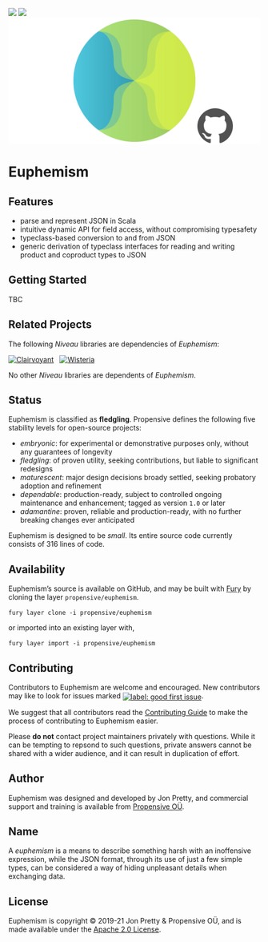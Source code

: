 [<img src="https://img.shields.io/discord/633198088311537684?color=8899f7&label=DISCORD&style=for-the-badge" height="24">](https://discord.gg/v7CjtbnwDq)
[<img src="https://vent.dev/badge/propensive/euphemism" height="24">](https://vent.dev/)
<img src="/doc/images/github.png" valign="middle">

# Euphemism



## Features

- parse and represent JSON in Scala
- intuitive dynamic API for field access, without compromising typesafety
- typeclass-based conversion to and from JSON
- generic derivation of typeclass interfaces for reading and writing product and coproduct types to JSON


## Getting Started

TBC


## Related Projects

The following _Niveau_ libraries are dependencies of _Euphemism_:

[![Clairvoyant](https://github.com/propensive/clairvoyant/raw/main/doc/images/128x128.png)](https://github.com/propensive/clairvoyant/) &nbsp; [![Wisteria](https://github.com/propensive/wisteria/raw/main/doc/images/128x128.png)](https://github.com/propensive/wisteria/) &nbsp;

No other _Niveau_ libraries are dependents of _Euphemism_.

## Status

Euphemism is classified as __fledgling__. Propensive defines the following five stability levels for open-source projects:

- _embryonic_: for experimental or demonstrative purposes only, without any guarantees of longevity
- _fledgling_: of proven utility, seeking contributions, but liable to significant redesigns
- _maturescent_: major design decisions broady settled, seeking probatory adoption and refinement
- _dependable_: production-ready, subject to controlled ongoing maintenance and enhancement; tagged as version `1.0` or later
- _adamantine_: proven, reliable and production-ready, with no further breaking changes ever anticipated

Euphemism is designed to be _small_. Its entire source code currently consists of 316 lines of code.

## Availability

Euphemism&rsquo;s source is available on GitHub, and may be built with [Fury](https://github.com/propensive/fury) by
cloning the layer `propensive/euphemism`.
```
fury layer clone -i propensive/euphemism
```
or imported into an existing layer with,
```
fury layer import -i propensive/euphemism
```

## Contributing

Contributors to Euphemism are welcome and encouraged. New contributors may like to look for issues marked
<a href="https://github.com/propensive/euphemism/labels/good%20first%20issue"><img alt="label: good first issue"
src="https://img.shields.io/badge/-good%20first%20issue-67b6d0.svg" valign="middle"></a>.

We suggest that all contributors read the [Contributing Guide](/contributing.md) to make the process of
contributing to Euphemism easier.

Please __do not__ contact project maintainers privately with questions. While it can be tempting to repsond to
such questions, private answers cannot be shared with a wider audience, and it can result in duplication of
effort.

## Author

Euphemism was designed and developed by Jon Pretty, and commercial support and training is available from
[Propensive O&Uuml;](https://propensive.com/).



## Name

A _euphemism_ is a means to describe something harsh with an inoffensive expression, while the JSON format, through its use of just a few simple types, can be considered a way of hiding unpleasant details when exchanging data.

## License

Euphemism is copyright &copy; 2019-21 Jon Pretty & Propensive O&Uuml;, and is made available under the
[Apache 2.0 License](/license.md).
